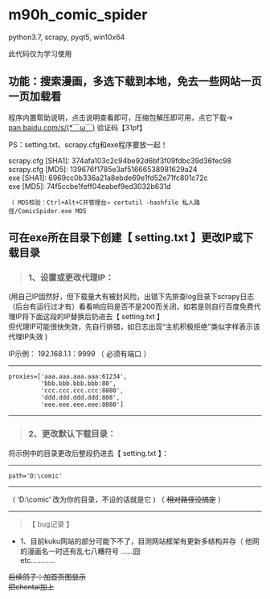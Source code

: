 # m90h_comic_spider
 python3.7, scrapy, pyqt5, win10x64
 
此代码仅为学习使用

功能：搜索漫画，多选下载到本地，免去一些网站一页一页加载看<br>
--------------------------------------------------
程序内置帮助说明，点击说明查看即可，压缩包解压即可用，点它下载→   [ pan.baidu.com/s/(*￣ω￣)](https://pan.baidu.com/s/1TAsVQioA76tyJ24PKyjmoA) 验证码【31pf】

PS：setting.txt、scrapy.cfg和exe程序要放一起！

scrapy.cfg [SHA1]: 374afa103c2c94be92d6bf3f09fdbc39d36fec98  <br>
scrapy.cfg [MD5]: 139676f1785e3af51666538981629a24  <br>
exe [SHA1]: 6969cc0b336a21a8ebde69e1fd52e71fc801c72c  <br>
exe [MD5]: 74f5ccbe1feff04eabef9ed3032b631d  <br>

    （ MD5校验：Ctrl+Alt+C开管理台→ certutil -hashfile 私人路径/ComicSpider.exe MD5

可在exe所在目录下创建【 setting.txt 】更改IP或下载目录
-----------------------------------------------

>### 1、设置或更改代理IP：

(用自己IP固然好，但下载量大有被封风险，出错下先排查log目录下scrapy日志（后台有运行过才有）看看响应码是否不是200而关闭，如若是则自行百度免费代理IP将下面这段的IP替换后扔进去【 setting.txt 】 
<br>但代理IP可能很快失效，先自行排错，如日志出现“主机积极拒绝”类似字样表示该代理IP失效 )

IP示例： 192.168.1.1：9999 （ 必须有端口 ）

------------------------------------------
    proxies=['aaa.aaa.aaa.aaa:61234',
             'bbb.bbb.bbb.bbb:80',
             'ccc.ccc.ccc.ccc:8080',
             'ddd.ddd.ddd.ddd:808',
             'eee.eee.eee.eee:8080']
------------------------------------------


>### 2、更改默认下载目录：


将示例中的目录更改后整段扔进去【 setting.txt 】：

------------------------------------------
    path='D:\comic'
------------------------------------------

（ ‘D:\comic’ 改为你的目录，不设的话就是它 ) （ <s>相对路径没搞定</s> ）


------------------------------------------
>【 bug记录 】


+ 1、目前kuku网站的部分可能下不了，目测网站框架有更新多结构并存（ 他网的漫画名一时还有乱七八糟符号 ……囧 <br>etc…………

<s> 后续鸽子：加首页图显示<br>把ehentai加上</s>

